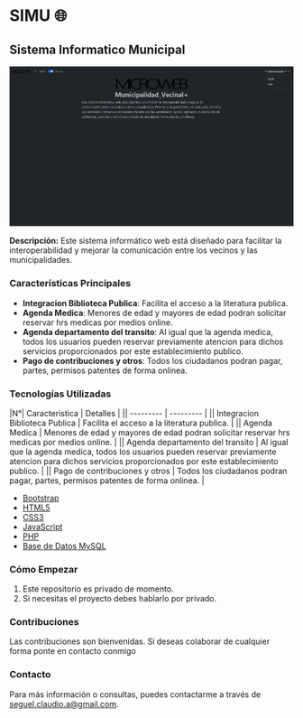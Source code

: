 # SIMU 🌐
## Sistema Informatico Municipal
![Texto alternativo](Municipalidad_Vecinal.png)


**Descripción:**
Este sistema informático web está diseñado para facilitar la interoperabilidad y mejorar la comunicación entre los vecinos y las municipalidades.

### Características Principales
- **Integracion Biblioteca Publica**: Facilita el acceso a la literatura publica.
- **Agenda Medica**: Menores de edad y mayores de edad podran solicitar reservar hrs medicas por medios online.
- **Agenda departamento del transito**: Al igual que la agenda medica, todos los usuarios pueden reservar previamente atencion para dichos servicios proporcionados por este establecimiento publico.
- **Pago de contribuciones y otros**: Todos los ciudadanos podran pagar, partes, permisos patentes de forma onlinea.

### Tecnologías Utilizadas

|N°| Caracteristica | Detalles |
|| --------- | --------- |
|| Integracion Biblioteca Publica    | Facilita el acceso a la literatura publica.    |
|| Agenda Medica    | Menores de edad y mayores de edad podran solicitar reservar hrs medicas por medios online.    |
|| Agenda departamento del transito    | Al igual que la agenda medica, todos los usuarios pueden reservar previamente atencion para dichos servicios proporcionados por este establecimiento publico.    |
|| Pago de contribuciones y otros    | Todos los ciudadanos podran pagar, partes, permisos patentes de forma onlinea.    |

- [Bootstrap](https://getbootstrap.com/)
- [HTML5](https://html5.org/)
- [CSS3](https://www.w3.org/Style/CSS/)
- [JavaScript](https://www.javascript.com/)
- [PHP](https://www.php.net/)
- [Base de Datos MySQL](https://www.mysql.com/)

### Cómo Empezar
1. Este repositorio es privado de momento.
2. Si necesitas el proyecto debes hablarlo por privado.

### Contribuciones
Las contribuciones son bienvenidas. Si deseas colaborar de cualquier forma ponte en contacto conmigo

### Contacto
Para más información o consultas, puedes contactarme a través de [seguel.claudio.a@gmail.com](mailto:seguel.claudio.a@gmail.com).
